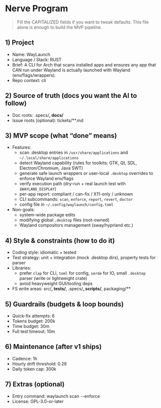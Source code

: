# Nerve Program

> Fill the CAPITALIZED fields if you want to tweak defaults. This file alone is enough to build the MVP pipeline.

## 1) Project

- Name: WayLaunch
- Language / Stack: RUST
- Brief: A CLI for Arch that scans installed apps and ensures any app that CAN run under Wayland is actually launched with Wayland (env/flags/wrappers).
- Repo context: cli

## 2) Source of truth (docs you want the AI to follow)

- Doc roots: .specs/**, docs/**
- Issue roots (optional): tickets/**.md

## 3) MVP scope (what “done” means)

- Features:
  - scan .desktop entries in `/usr/share/applications` and `~/.local/share/applications`
  - detect Wayland capability (rules for toolkits: GTK, Qt, SDL, Electron/Chromium, Java SWT)
  - generate safe launch wrappers or user-local `.desktop` overrides to enforce Wayland env/flags
  - verify execution path (dry-run + real launch test with `$WAYLAND_DISPLAY`)
  - per-app report: compliant / can-fix / X11-only / unknown
  - CLI subcommands: `scan`, `enforce`, `report`, `revert`, `doctor`
  - config file in `~/.config/waylaunch/config.toml`
- Non-goals:
  - system-wide package edits
  - modifying global `.desktop` files (root-owned)
  - Wayland compositors management (sway/hyprland etc.)

## 4) Style & constraints (how to do it)

- Coding style: idiomatic + tested
- Test strategy: unit + integration (mock .desktop dirs), property tests for parser
- Libraries:
  - prefer `clap` for CLI, `toml` for config, `serde` for IO, small `.desktop` parser (write or lightweight crate)
  - avoid heavyweight GUI/tooling deps
- FS write areas: src/**, tests/**, .specs/**, scripts/**, packaging/**

## 5) Guardrails (budgets & loop bounds)

- Quick-fix attempts: 6
- Tokens budget: 200k
- Time budget: 30m
- Full test timeout: 10m

## 6) Maintenance (after v1 ships)

- Cadence: 1h
- Hourly drift threshold: 0.28
- Daily token cap: 300k

## 7) Extras (optional)

- Entry command: waylaunch scan --enforce
- License: GPL-3.0-or-later
